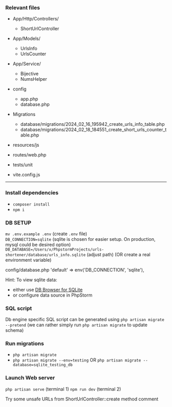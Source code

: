 
### Relevant files
- App/Http/Controllers/
  - ShortUrlController
- App/Models/
    - UrlsInfo
    - UrlsCounter
- App/Service/
    - Bijective
    - NumsHelper

- config
  - app.php
  - database.php

- Migrations
   - database/migrations/2024_02_16_195942_create_urls_info_table.php
   - database/migrations/2024_02_18_184551_create_short_urls_counter_table.php

- resources/js 
- routes/web.php 
- tests/unit 
- vite.config.js 
---

### Install dependencies
- `composer install`
- `npm i` 

### DB SETUP
`mv .env.example .env`  (create `.env` file)   
`DB_CONNECTION=sqlite` (sqlite is chosen for easier setup. On production, mysql could be desired option)
`DB_DATABASE=/Users/x/PhpstormProjects/urls-shortener/database/urls_info.sqlite` (adjust path) (OR create a real environment variable)

config/database.php
'default' => env('DB_CONNECTION', 'sqlite'),

Hint: To view sqlite data:
- either use [DB Browser for SQLite](https://sqlitebrowser.org)
- or configure data source in PhpStorm


### SQL script
Db engine specific SQL script can be generated using `php artisan migrate --pretend` (we can rather simply run `php artisan migrate` to update schema)

### Run migrations
- `php artisan migrate`
- `php artisan migrate --env=testing` OR `php artisan migrate --database=sqlite_testing_db`


### Launch Web server
`php artisan serve` (terminal 1)
`npm run dev` (terminal 2)


Try some unsafe URLs from ShortUrlController::create method comment




